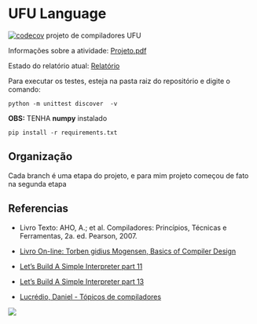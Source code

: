 # UFU Language
[![codecov](https://codecov.io/gh/samuel-cavalcanti/ufu_language_ufu/branch/main/graph/badge.svg?token=QtDST0u1YO)](https://codecov.io/gh/samuel-cavalcanti/ufu_language_ufu) 
projeto de compiladores UFU

Informações sobre a atividade:
[Projeto.pdf](Compiladores_Projeto.pdf)

Estado do relatório atual:
[Relatório](compilador.pdf)

Para executar os testes, esteja na pasta raiz do repositório e digite o comando:

```shell
python -m unittest discover  -v
```

__OBS:__ TENHA __numpy__ instalado

```
pip install -r requirements.txt
```


## Organização

Cada branch é uma etapa do projeto, e para mim projeto começou de fato na segunda etapa



## Referencias

- Livro Texto: AHO, A.; et al. Compiladores: Princípios, Técnicas e Ferramentas, 2a. ed. Pearson, 2007. 

- [Livro On-line:  Torben gidius Mogensen, Basics of Compiler Design](http://hjemmesider.diku.dk/~torbenm/Basics/basics_lulu2.pdf) 

- [Let’s Build A Simple Interpreter part 11](https://ruslanspivak.com/lsbasi-part11/)

- [Let’s Build A Simple Interpreter part 13](https://ruslanspivak.com/lsbasi-part13)

- [Lucrédio, Daniel -  Tópicos de compiladores](http://www2.dc.ufscar.br/~daniel/courses.html)





![](https://cmapspublic3.ihmc.us/rid=1RXR6L72G-1HMRFBC-1H58/Tabela%20de%20s%C3%ADmbolos.cmap?rid=1RXR6L72G-1HMRFBC-1H58&partName=htmljpeg)